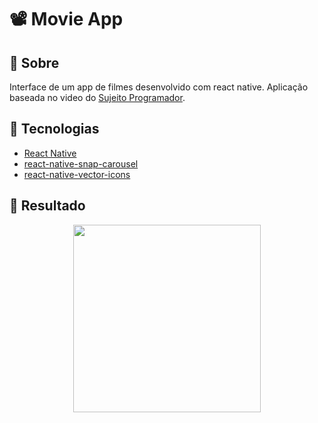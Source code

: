 # 📽️ Movie App

## 🔖 Sobre
Interface de um app de filmes desenvolvido com react native.
Aplicação baseada no video do [Sujeito Programador](https://youtu.be/wynaCq6CjhA).

## 🚀 Tecnologias
- [React Native](https://reactnative.dev/)
- [react-native-snap-carousel](https://github.com/archriss/react-native-snap-carousel)
- [react-native-vector-icons](https://github.com/oblador/react-native-vector-icons)

## 📱 Resultado
<p align="center">
  <img src="https://user-images.githubusercontent.com/57969688/86524122-e3fcaa00-be4c-11ea-8105-951bc3a9e01a.jpeg" width="300">
</p>
